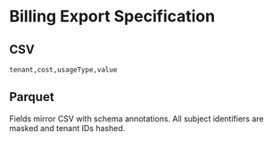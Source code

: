 # Billing Export Specification

## CSV
`tenant,cost,usageType,value`

## Parquet
Fields mirror CSV with schema annotations. All subject identifiers are masked and tenant IDs hashed.

